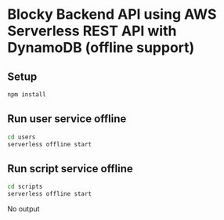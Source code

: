 <!--
title: Blocky Backend API using AWS Serverless REST API with DynamoDB (offline support)
description: It provides a REST API to manage Backend Services stored in Blocky application (https://github.com/vanminh0910/blocky).
layout: Doc
-->
# Blocky Backend API using AWS Serverless REST API with DynamoDB (offline support)

## Setup

```bash
npm install
```

## Run user service offline

```bash
cd users
serverless offline start
```

## Run script service offline

```bash
cd scripts
serverless offline start
```


No output
